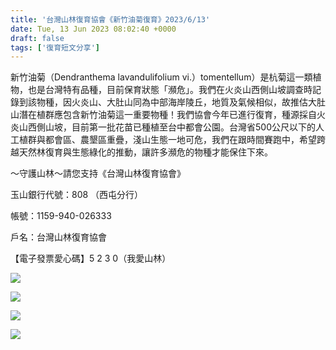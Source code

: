 ```yaml
---
title: '台灣山林復育協會《新竹油菊復育》2023/6/13'
date: Tue, 13 Jun 2023 08:02:40 +0000
draft: false
tags: ['復育短文分享']
---
```


新竹油菊（Dendranthema lavandulifolium v​​i.）tomentellum）是杭菊這一類植物，也是台灣特有品種，目前保育狀態「瀕危」。我們在火炎山西側山坡調查時記錄到該物種，因火炎山、大肚山同為中部海岸陵丘，地質及氣候相似，故推估大肚山潛在植群應包含新竹油菊這一重要物種！我們協會今年已進行復育，種源採自火炎山西側山坡，目前第一批花苗已種植至台中都會公園。台灣省500公尺以下的人工植群與都會區、農墾區重疊，淺山生態一地可危，我們在跟時間賽跑中，希望跨越天然林復育與生態綠化的推動，讓許多瀕危的物種才能保住下來。

～守護山林～請您支持《台灣山林復育協會》

玉山銀行代號：808 （西屯分行）

帳號：1159-940-026333

戶名：台灣山林復育協會

【電子發票愛心碼】5 2 3 0（我愛山林）

![](https://www.reforestation.tw/wp-content/uploads/2024/01/353734885_6704420636244186_6415121481476744444_n.jpg)

![](https://www.reforestation.tw/wp-content/uploads/2024/01/353818032_6704420712910845_6933755028300370308_n-768x1024.jpg)

![](https://www.reforestation.tw/wp-content/uploads/2024/01/353849550_6704421099577473_6441781695654470276_n-1-768x1024.jpg)

![](https://www.reforestation.tw/wp-content/uploads/2024/01/354198290_6704421302910786_3387837835959156889_n-1-1024x768.jpg)